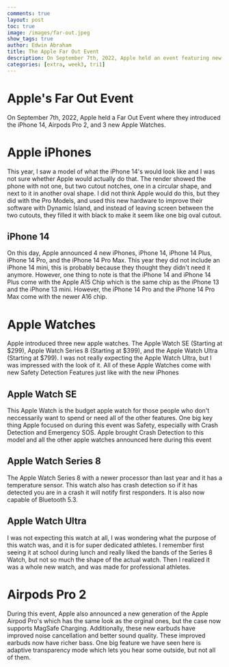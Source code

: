 ```yaml
---
comments: true
layout: post
toc: true
image: /images/far-out.jpeg
show_tags: true
author: Edwin Abraham
title: The Apple Far Out Event
description: On September 7th, 2022, Apple held an event featuring new products with the iPhone 14, Airpods Pro 2, and 3 new Apple Watches
categories: [extra, week3, tri1]
---
```


# Apple's Far Out Event
On September 7th, 2022, Apple held a Far Out Event where they introduced the iPhone 14, Airpods Pro 2, and 3 new Apple Watches.

# Apple iPhones
This year, I saw a model of what the iPhone 14's would look like and I was not sure whether Apple would actually do that. The render showed the phone with not one, but two cutout notches, one in a circular shape, and next to it in another oval shape. I did not think Apple would do this, but they did with the Pro Models, and used this new hardware to improve their software with Dynamic Island, and instead of leaving screen between the two cutouts, they filled it with black to make it seem like one big oval cutout.

## iPhone 14
On this day, Apple announced 4 new iPhones, iPhone 14, iPhone 14 Plus, iPhone 14 Pro, and the iPhone 14 Pro Max. This year they did not include an iPhone 14 mini, this is probably because they thought they didn't need it anymore. However, one thing to note is that the iPhone 14 and iPhone 14 Plus come with the Apple A15 Chip which is the same chip as the iPhone 13 and the iPhone 13 mini. However, the iPhone 14 Pro and the iPhone 14 Pro Max come with the newer A16 chip.

# Apple Watches
Apple introduced three new apple watches. The Apple Watch SE (Starting at $299), Apple Watch Series 8 (Starting at $399), and the Apple Watch Ultra (Starting at $799). I was not really expecting the Apple Watch Ultra, but I was impressed with the look of it. All of these Apple Watches come with new Safety Detection Features just like with the new iPhones

## Apple Watch SE
This Apple Watch is the budget apple watch for those people who don't neccessarily want to spend or need all of the other features. One big key thing Apple focused on during this event was Safety, especially with Crash Detection and Emergency SOS. Apple brought Crash Detection to this model and all the other apple watches announced here during this event

## Apple Watch Series 8
The Apple Watch Series 8 with a newer processor than last year and it has a temperature sensor. This watch also has crash detection so if it has detected you are in a crash it will notify first responders. It is also now capable of Bluetooth 5.3.

## Apple Watch Ultra
I was not expecting this watch at all, I was wondering what the purpose of this watch was, and it is for super dedicated athletes. I remember first seeing it at school during lunch and really liked the bands of the Series 8 Watch, but not so much the shape of the actual watch. Then I realized it was a whole new watch, and was made for professional athletes.

# Airpods Pro 2
During this event, Apple also announced a new generation of the Apple Airpod Pro's which has the same look as the orginal ones, but the case now supports MagSafe Charging. Additionally, these new earbuds have improved noise cancellation and better sound quality. These improved earbuds now have richer bass. One big feature we have seen here is adaptive transparency mode which lets you hear some outside, but not all of them.
